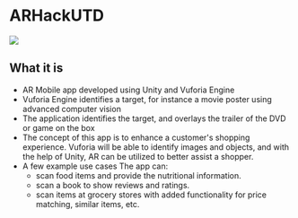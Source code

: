 # ARHackUTD

![](hackutd19.gif)

## What it is
- AR Mobile app developed using Unity and Vuforia Engine
- Vuforia Engine identifies a target, for instance a movie poster using advanced computer vision
- The application identifies the target, and overlays the trailer of the DVD or game on the box
- The concept of this app is to enhance a customer's shopping experience. Vuforia will be able to identify images and objects, and with the help of Unity, AR can be utilized to better assist a shopper.
- A few example use cases
The app can:
  - scan food items and provide the nutritional information.
  - scan a book to show reviews and ratings.
  - scan items at grocery stores with added functionality for price matching, similar items, etc.
